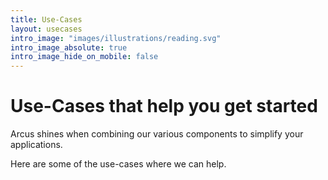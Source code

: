 ```yaml
---
title: Use-Cases
layout: usecases
intro_image: "images/illustrations/reading.svg"
intro_image_absolute: true
intro_image_hide_on_mobile: false
---
```


# Use-Cases that help you get started

Arcus shines when combining our various components to simplify your applications.

Here are some of the use-cases where we can help.
